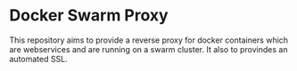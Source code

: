 # Docker Swarm Proxy

This repository aims to provide a reverse proxy for docker containers which are
webservices and are running on a swarm cluster. It also to provindes an
automated SSL.
